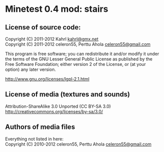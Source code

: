 Minetest 0.4 mod: stairs
=========================

License of source code:
-----------------------
Copyright (C) 2011-2012 Kahrl <kahrl@gmx.net>  
Copyright (C) 2011-2012 celeron55, Perttu Ahola <celeron55@gmail.com>  

This program is free software; you can redistribute it and/or modify
it under the terms of the GNU Lesser General Public License as published by
the Free Software Foundation; either version 2 of the License, or
(at your option) any later version.

http://www.gnu.org/licenses/lgpl-2.1.html

License of media (textures and sounds)
--------------------------------------
Attribution-ShareAlike 3.0 Unported (CC BY-SA 3.0)                                 
http://creativecommons.org/licenses/by-sa/3.0/

Authors of media files
-----------------------
Everything not listed in here:  
Copyright (C) 2010-2012 celeron55, Perttu Ahola <celeron55@gmail.com>  


